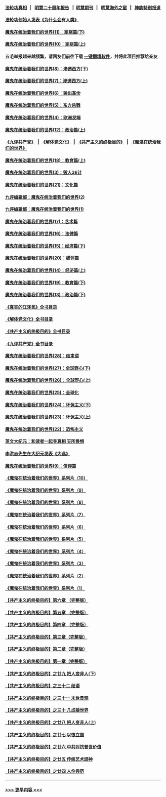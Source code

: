 #### [法轮功真相](https://github.com/gfw-breaker/truth/blob/master/README.md?t=0) &nbsp;&nbsp;|&nbsp;&nbsp; [明慧二十周年报告](https://github.com/gfw-breaker/mh-reports/blob/master/README.md?t=0) &nbsp;&nbsp;|&nbsp;&nbsp;[明慧期刊](https://github.com/gfw-breaker/mh-qikan) &nbsp;&nbsp;|&nbsp;&nbsp; [明慧海外之窗](https://github.com/gfw-breaker/mh-news/blob/master/README.md?t=0) &nbsp;&nbsp;|&nbsp;&nbsp; [神韵特别报道](https://github.com/gfw-breaker/mh-news/blob/master/shenyun.md?t=0)
#### [法轮功创始人发表《为什么会有人类》](../pages/nsc422/n13912117.md?t=03312143) 
#### [魔鬼在统治着我们的世界(11)：家庭篇(下)](../pages/nsc422/n10440961.md?t=03312143) 
#### [魔鬼在统治着我们的世界(10)：家庭篇(上)](../pages/nsc422/n10435448.md?t=03312143) 
#### 五毛举报越来越频繁，请网友们前往下载 [一键翻墙软件](https://github.com/gfw-breaker/ssr-accounts)，并将此项目推荐给亲友
#### [魔鬼在统治着我们的世界(8)：渗透西方(下)](../pages/nsc422/n10429603.md?t=03312143) 
#### [魔鬼在统治着我们的世界(7)：渗透西方(上)](../pages/nsc422/n10426013.md?t=03312143) 
#### [魔鬼在统治着我们的世界(6)：输出革命](../pages/nsc422/n10421536.md?t=03312143) 
#### [魔鬼在统治着我们的世界(5)：东方杀戮](../pages/nsc422/n10417707.md?t=03312143) 
#### [魔鬼在统治着我们的世界(4)：欧洲发端](../pages/nsc422/n10414890.md?t=03312143) 
#### [魔鬼在统治着我们的世界(12)：政治篇(上)](../pages/nsc422/n10444576.md?t=03312143) 
#### [《九评共产党》](https://github.com/begood0513/9ping.md/blob/master/README.md) &nbsp;|&nbsp; [《解体党文化》](../../../../jtdwh.md/blob/master/README.md)  &nbsp;|&nbsp; [《共产主义的终极目的》](../../../../gczydzjmd.md/blob/master/README.md) &nbsp;|&nbsp; [《魔鬼在统治我们的世界》](../../../../mgztzwmdsj.md/blob/master/README.md) 
#### [魔鬼在统治着我们的世界(18)：教育篇(上)](../pages/nsc422/n10526970.md?t=03312143) 
#### [魔鬼在统治着我们的世界(3)：毁人36计](../pages/nsc422/n10411583.md?t=03312143) 
#### [魔鬼在统治着我们的世界(21)：文化篇](../pages/nsc422/n10597706.md?t=03312143) 
#### [九评编辑部：魔鬼在统治着我们的世界(2)](../pages/nsc422/n10410036.md?t=03312143) 
#### [九评编辑部：魔鬼在统治着我们的世界(1)](../pages/nsc422/n10406825.md?t=03312143) 
#### [魔鬼在统治着我们的世界(17)：艺术篇](../pages/nsc422/n10499093.md?t=03312143) 
#### [魔鬼在统治着我们的世界(16)：法律篇](../pages/nsc422/n10485969.md?t=03312143) 
#### [魔鬼在统治着我们的世界(15)：经济篇(下)](../pages/nsc422/n10469975.md?t=03312143) 
#### [魔鬼在统治着我们的世界(20)：媒体篇](../pages/nsc422/n10586579.md?t=03312143) 
#### [魔鬼在统治着我们的世界(14)：经济篇(上)](../pages/nsc422/n10457370.md?t=03312143) 
#### [魔鬼在统治着我们的世界(19)：教育篇(下)](../pages/nsc422/n10564808.md?t=03312143) 
#### [魔鬼在统治着我们的世界(13)：政治篇(下)](../pages/nsc422/n10448270.md?t=03312143) 
#### [《真实的江泽民》全书目录](../pages/nsc422/n13721399.md?t=03312143) 
#### [《解体党文化》全书目录](../pages/nsc422/n13721157.md?t=03312143) 
#### [《共产主义的终极目的》全书目录](../pages/nsc422/n13721048.md?t=03312143) 
#### [《九评共产党》全书目录](../pages/nsc422/n13708085.md?t=03312143) 
#### [魔鬼在统治着我们的世界(28)：结束语](../pages/nsc422/n10936246.md?t=03312143) 
#### [魔鬼在统治着我们的世界(27)：全球野心(下)](../pages/nsc422/n10928319.md?t=03312143) 
#### [魔鬼在统治着我们的世界(26)：全球野心(上)](../pages/nsc422/n10900318.md?t=03312143) 
#### [魔鬼在统治着我们的世界(25)：全球化](../pages/nsc422/n10788205.md?t=03312143) 
#### [魔鬼在统治着我们的世界(24)：环保主义(下)](../pages/nsc422/n10695307.md?t=03312143) 
#### [魔鬼在统治着我们的世界(23)：环保主义(上)](../pages/nsc422/n10688613.md?t=03312143) 
#### [魔鬼在统治着我们的世界(22)：恐怖主义](../pages/nsc422/n10614727.md?t=03312143) 
#### [英文大纪元：和读者一起寻真相 无所畏惧](../pages/nsc422/n12542027.md?t=03312143) 
#### [李洪志先生在大纪元发表《大选》](../pages/nsc422/n12534746.md?t=03312143) 
#### [魔鬼在统治着我们的世界(9)：信仰篇](../pages/nsc422/n10432159.md?t=03312143) 
#### [《魔鬼在统治着我们的世界》系列片（10）](../pages/nsc422/n12292670.md?t=03312143) 
#### [《魔鬼在统治着我们的世界》系列片（9）](../pages/nsc422/n12290859.md?t=03312143) 
#### [《魔鬼在统治着我们的世界》系列片（8）](../pages/nsc422/n12287445.md?t=03312143) 
#### [《魔鬼在统治着我们的世界》系列片（7）](../pages/nsc422/n12283425.md?t=03312143) 
#### [《魔鬼在统治着我们的世界》系列片（6）](../pages/nsc422/n12282314.md?t=03312143) 
#### [《魔鬼在统治着我们的世界》系列片（5）](../pages/nsc422/n12281419.md?t=03312143) 
#### [《魔鬼在统治着我们的世界》系列片（4）](../pages/nsc422/n12274024.md?t=03312143) 
#### [《魔鬼在统治着我们的世界》系列片（3）](../pages/nsc422/n12271322.md?t=03312143) 
#### [《魔鬼在统治着我们的世界》系列片（2）](../pages/nsc422/n12269049.md?t=03312143) 
#### [《魔鬼在统治着我们的世界》系列片（1）](../pages/nsc422/n12267575.md?t=03312143) 
#### [【共产主义的终极目的】第六章 （完整版）](../pages/nsc422/n11428913.md?t=03312143) 
#### [【共产主义的终极目的】第五章 （完整版）](../pages/nsc422/n11428912.md?t=03312143) 
#### [【共产主义的终极目的】第四章 （完整版）](../pages/nsc422/n11428907.md?t=03312143) 
#### [【共产主义的终极目的】第三章（完整版）](../pages/nsc422/n11428848.md?t=03312143) 
#### [【共产主义的终极目的】第二章（完整版）](../pages/nsc422/n11428831.md?t=03312143) 
#### [【共产主义的终极目的】第一章（完整版）](../pages/nsc422/n11417651.md?t=03312143) 
#### [【共产主义的终极目的】之廿九 把人变非人(下)](../pages/nsc422/n11344140.md?t=03312143) 
#### [【共产主义的终极目的】之三十二 结语](../pages/nsc422/n11360535.md?t=03312143) 
#### [【共产主义的终极目的】之三十一 末世景观](../pages/nsc422/n11351129.md?t=03312143) 
#### [【共产主义的终极目的】之三十 几成狼世界](../pages/nsc422/n11348280.md?t=03312143) 
#### [【共产主义的终极目的】之廿八 把人变非人(上)](../pages/nsc422/n11340492.md?t=03312143) 
#### [【共产主义的终极目的】之廿七 以恨立国](../pages/nsc422/n11336944.md?t=03312143) 
#### [【共产主义的终极目的】之廿六 中共对抗普世价值](../pages/nsc422/n11324785.md?t=03312143) 
#### [【共产主义的终极目的】之廿五 传统艺术颂神](../pages/nsc422/n11296396.md?t=03312143) 
#### [【共产主义的终极目的】之廿四 人伦典范](../pages/nsc422/n11296397.md?t=03312143) 

----
#### [ >>> 更早内容 <<< ](../indexes/nsc422-earlier.md)

